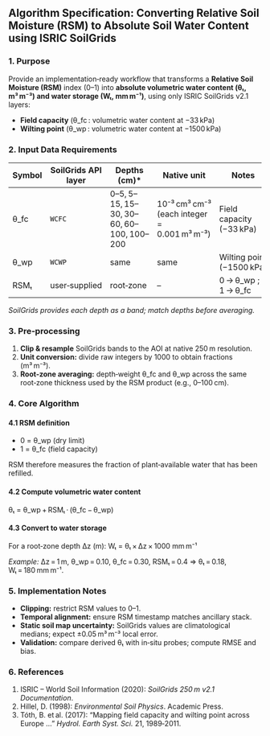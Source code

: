 ## Algorithm Specification: Converting Relative Soil Moisture (RSM) to Absolute Soil Water Content using ISRIC SoilGrids

### 1. Purpose
Provide an implementation‑ready workflow that transforms a **Relative Soil Moisture (RSM)** index (0–1) into **absolute volumetric water content (θₜ, m³ m⁻³) and water storage (Wₜ, mm m⁻¹)**, using only ISRIC SoilGrids v2.1 layers:

* **Field capacity** (θ_fc : volumetric water content at −33 kPa)
* **Wilting point** (θ_wp : volumetric water content at −1500 kPa)

### 2. Input Data Requirements
| Symbol | SoilGrids API layer | Depths (cm)* | Native unit | Notes |
|--------|--------------------|--------------|-------------|-------|
| θ_fc   | `WCFC`             | 0–5, 5–15, 15–30, 30–60, 60–100, 100–200 | 10⁻³ cm³ cm⁻³ (each integer = 0.001 m³ m⁻³) | Field capacity (−33 kPa) |
| θ_wp   | `WCWP`             | same         | same        | Wilting point (−1500 kPa) |
| RSMₜ   | user‑supplied      | root‑zone    | –           | 0 → θ_wp ; 1 → θ_fc |

*SoilGrids provides each depth as a band; match depths before averaging.*

### 3. Pre‑processing
1. **Clip & resample** SoilGrids bands to the AOI at native 250 m resolution.
2. **Unit conversion:** divide raw integers by 1000 to obtain fractions (m³ m⁻³).
3. **Root‑zone averaging:** depth‑weight θ_fc and θ_wp across the same root‑zone thickness used by the RSM product (e.g., 0–100 cm).

### 4. Core Algorithm
#### 4.1 RSM definition
* 0 = θ_wp (dry limit)  
* 1 = θ_fc (field capacity)  

RSM therefore measures the fraction of plant‑available water that has been refilled.

#### 4.2 Compute volumetric water content
θₜ = θ_wp + RSMₜ · (θ_fc − θ_wp)

#### 4.3 Convert to water storage
For a root‑zone depth Δz (m): Wₜ = θₜ × Δz × 1000 mm m⁻¹

*Example:* Δz = 1 m, θ_wp = 0.10, θ_fc = 0.30, RSMₜ = 0.4 ⇒ θₜ = 0.18, Wₜ = 180 mm m⁻¹.

### 5. Implementation Notes
* **Clipping:** restrict RSM values to 0–1.
* **Temporal alignment:** ensure RSM timestamp matches ancillary stack.
* **Static soil map uncertainty:** SoilGrids values are climatological medians; expect ±0.05 m³ m⁻³ local error.
* **Validation:** compare derived θₜ with in‑situ probes; compute RMSE and bias.

### 6. References
1. ISRIC – World Soil Information (2020): *SoilGrids 250 m v2.1 Documentation*.
2. Hillel, D. (1998): *Environmental Soil Physics*. Academic Press.
3. Tóth, B. et al. (2017): “Mapping field capacity and wilting point across Europe …” *Hydrol. Earth Syst. Sci.* 21, 1989‑2011.
